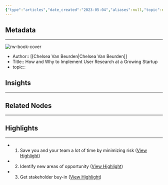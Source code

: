 ```yaml
---
{"type":"articles","date_created":"2023-05-04","aliases":null,"topic":null,"url":"https://medium.com/snapdocs-design/how-to-implement-user-research-at-a-growing-startup-4ec952ed3065","layout":null,"banner":null,"dg-publish":true,"tags":null,"permalink":"/300-biblio/200-articles/how-and-why-to-implement-user-research-at-a-growing-startup/","dgPassFrontmatter":true,"created":"2023-10-20T12:44:19.000-05:00","updated":"2023-10-20T12:44:19.000-05:00"}
---
```


## Metadata
---
![rw-book-cover](https://miro.medium.com/v2/resize:fit:1200/1*X0CNpfNfI3p1U8MNDV8QTQ.jpeg)
- Author:: [[Chelsea Van Beurden\|Chelsea Van Beurden]]
- Title:: How and Why to Implement User Research at a Growing Startup
- topic::  



## Insights
---
## Related Nodes
---

## Highlights 
---
- 1. Save you and your team a lot of time by minimizing risk ([View Highlight](https://read.readwise.io/read/01gzm9pmpd5qa8crbrjfw17jf4))
- 2. Identify new areas of opportunity ([View Highlight](https://read.readwise.io/read/01gzm9pyfxfpc2knzhkjvb1r1f))
- 3. Get stakeholder buy-in ([View Highlight](https://read.readwise.io/read/01gzm9q09g86f61h4m5928s3fb))
